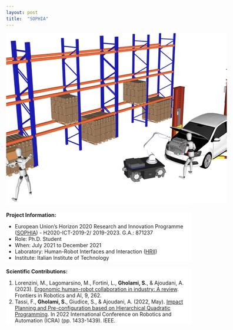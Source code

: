 ```yaml
---
layout: post
title:  "SOPHIA"
---
```


<style>
  .section {
    margin-bottom: 20px; /* Adjust the gap size by changing the value here */
    background-color: white; /* Ensures the background is white */
  }
</style>

<div class="section">
  <center>
    <img src="/assets/images/sophia.png" alt="SOPHIA" style="max-width: 600px; height: auto">
  </center>
</div>

<div class="section">
  <strong>Project Information:</strong>
  <ul>
    <li>European Union’s Horizon 2020 Research and Innovation Programme (<a href="https://project-sophia.eu/project/overview">SOPHIA</a>) - H2020-ICT-2019-2/ 2019-2023. G.A.: 871237</li>
    <li>Role: Ph.D. Student</li>
    <li>When: July 2021 to December 2021</li>
    <li>Laboratory: Human-Robot Interfaces and Interaction (<a href="https://hri.iit.it/">HRII</a>)</li>
    <li>Institute: Italian Institute of Technology</li>
  </ul>
</div>

<div class="section">
  <strong>Scientific Contributions:</strong>
  <ol>
    <li>Lorenzini, M., Lagomarsino, M., Fortini, L., <strong>Gholami, S.</strong>, & Ajoudani, A. (2023). <a href="https://www.frontiersin.org/articles/10.3389/frobt.2022.813907/full?trk=public_post_main-feed-card_feed-article-content">Ergonomic human-robot collaboration in industry: A review</a>. Frontiers in Robotics and AI, 9, 262.</li>
    <li>Tassi, F., <strong>Gholami, S.</strong>, Giudice, S., & Ajoudani, A. (2022, May). <a href="https://ieeexplore.ieee.org/abstract/document/9811681">Impact Planning and Pre-configuration based on Hierarchical Quadratic Programming</a>. In 2022 International Conference on Robotics and Automation (ICRA) (pp. 1433-1439). IEEE.</li>
  </ol>
</div>
